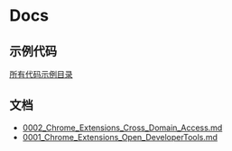 # Docs

## 示例代码

[所有代码示例目录](./code/)

## 文档

* [0002_Chrome_Extensions_Cross_Domain_Access.md](0002_Chrome_Extensions_Cross_Domain_Access.md)
* [0001_Chrome_Extensions_Open_DeveloperTools.md](0001_Chrome_Extensions_Open_DeveloperTools.md)

